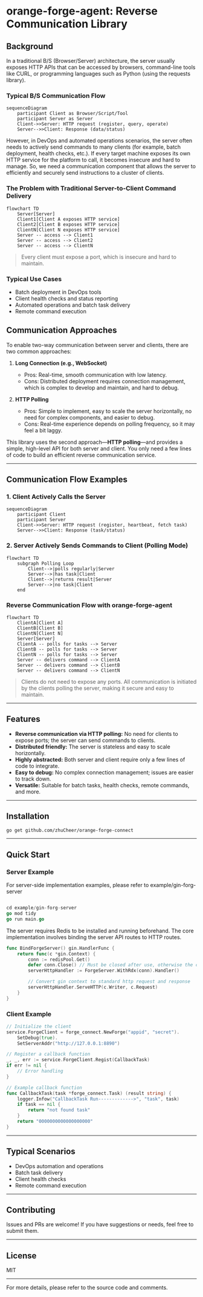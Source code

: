 # orange-forge-agent: Reverse Communication Library

## Background

In a traditional B/S (Browser/Server) architecture, the server usually exposes HTTP APIs that can be accessed by browsers, command-line tools like CURL, or programming languages such as Python (using the requests library).

### Typical B/S Communication Flow

```mermaid
sequenceDiagram
    participant Client as Browser/Script/Tool
    participant Server as Server
    Client->>Server: HTTP request (register, query, operate)
    Server-->>Client: Response (data/status)
```

However, in DevOps and automated operations scenarios, the server often needs to actively send commands to many clients (for example, batch deployment, health checks, etc.). If every target machine exposes its own HTTP service for the platform to call, it becomes insecure and hard to manage. So, we need a communication component that allows the server to efficiently and securely send instructions to a cluster of clients.

### The Problem with Traditional Server-to-Client Command Delivery

```mermaid
flowchart TD
    Server[Server]
    Client1[Client A exposes HTTP service]
    Client2[Client B exposes HTTP service]
    ClientN[Client N exposes HTTP service]
    Server -- access --> Client1
    Server -- access --> Client2
    Server -- access --> ClientN
```

> Every client must expose a port, which is insecure and hard to maintain.

### Typical Use Cases
- Batch deployment in DevOps tools
- Client health checks and status reporting
- Automated operations and batch task delivery
- Remote command execution

## Communication Approaches

To enable two-way communication between server and clients, there are two common approaches:

1. **Long Connection (e.g., WebSocket)**
   - Pros: Real-time, smooth communication with low latency.
   - Cons: Distributed deployment requires connection management, which is complex to develop and maintain, and hard to debug.

2. **HTTP Polling**
   - Pros: Simple to implement, easy to scale the server horizontally, no need for complex components, and easier to debug.
   - Cons: Real-time experience depends on polling frequency, so it may feel a bit laggy.

This library uses the second approach—**HTTP polling**—and provides a simple, high-level API for both server and client. You only need a few lines of code to build an efficient reverse communication service.

---

## Communication Flow Examples

### 1. Client Actively Calls the Server

```mermaid
sequenceDiagram
    participant Client
    participant Server
    Client->>Server: HTTP request (register, heartbeat, fetch task)
    Server-->>Client: Response (task/status)
```

### 2. Server Actively Sends Commands to Client (Polling Mode)

```mermaid
flowchart TD
    subgraph Polling Loop
        Client-->|polls regularly|Server
        Server-->|has task|Client
        Client-->|returns result|Server
        Server-->|no task|Client
    end
```

### Reverse Communication Flow with orange-forge-agent

```mermaid
flowchart TD
    ClientA[Client A]
    ClientB[Client B]
    ClientN[Client N]
    Server[Server]
    ClientA -- polls for tasks --> Server
    ClientB -- polls for tasks --> Server
    ClientN -- polls for tasks --> Server
    Server -- delivers command --> ClientA
    Server -- delivers command --> ClientB
    Server -- delivers command --> ClientN
```

> Clients do not need to expose any ports. All communication is initiated by the clients polling the server, making it secure and easy to maintain.

---

## Features

- **Reverse communication via HTTP polling:** No need for clients to expose ports; the server can send commands to clients.
- **Distributed friendly:** The server is stateless and easy to scale horizontally.
- **Highly abstracted:** Both server and client require only a few lines of code to integrate.
- **Easy to debug:** No complex connection management; issues are easier to track down.
- **Versatile:** Suitable for batch tasks, health checks, remote commands, and more.

---

## Installation

```bash
go get github.com/zhuCheer/orange-forge-connect
```

---

## Quick Start

### Server Example


For server-side implementation examples, please refer to example/gin-forg-server

```go

cd example/gin-forg-server
go mod tidy
go run main.go

```

The server requires Redis to be installed and running beforehand.
The core implementation involves binding the server API routes to HTTP routes.

```go
func BindForgeServer() gin.HandlerFunc {
	return func(c *gin.Context) {
		conn := redisPool.Get()
		defer conn.Close() // Must be closed after use, otherwise the connection will not be returned to the pool
		serverHttpHandler := ForgeServer.WithRdx(conn).Handler()

		// Convert gin context to standard http request and response
		serverHttpHandler.ServeHTTP(c.Writer, c.Request)
	}
}

```

### Client Example

```go
// Initialize the client
service.ForgeClient = forge_connect.NewForge("appid", "secret").
    SetDebug(true).
    SetServerAddr("http://127.0.0.1:8890")

// Register a callback function
_, _, err := service.ForgeClient.Regist(CallbackTask)
if err != nil {
    // Error handling
}

// Example callback function
func CallbackTask(task *forge_connect.Task) (result string) {
    logger.Infow("CallbackTask Run------------->", "task", task)
    if task == nil {
        return "not found task"
    }
    return "0000000000000000000"
}
```

---

## Typical Scenarios

- DevOps automation and operations
- Batch task delivery
- Client health checks
- Remote command execution

---

## Contributing

Issues and PRs are welcome! If you have suggestions or needs, feel free to submit them.

---

## License

MIT

---

For more details, please refer to the source code and comments.

